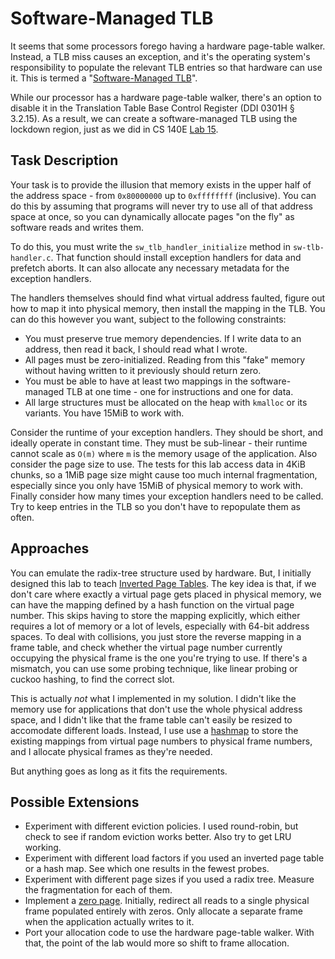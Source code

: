 # Software-Managed TLB

It seems that some processors forego having a hardware page-table walker.
Instead, a TLB miss causes an exception, and it's the operating system's
responsibility to populate the relevant TLB entries so that hardware can use it.
This is termed a "[Software-Managed TLB][1]".

While our processor has a hardware page-table walker, there's an option to
disable it in the Translation Table Base Control Register (DDI 0301H § 3.2.15).
As a result, we can create a software-managed TLB using the lockdown region,
just as we did in CS 140E [Lab 15][2].

## Task Description

Your task is to provide the illusion that memory exists in the upper half of the
address space - from `0x80000000` up to `0xffffffff` (inclusive). You can do
this by assuming that programs will never try to use all of that address space
at once, so you can dynamically allocate pages "on the fly" as software reads
and writes them.

To do this, you must write the `sw_tlb_handler_initialize` method in
`sw-tlb-handler.c`. That function should install exception handlers for data and
prefetch aborts. It can also allocate any necessary metadata for the exception
handlers.

The handlers themselves should find what virtual address faulted, figure out how
to map it into physical memory, then install the mapping in the TLB. You can do
this however you want, subject to the following constraints:
  * You must preserve true memory dependencies. If I write data to an address,
    then read it back, I should read what I wrote.
  * All pages must be zero-initialized. Reading from this "fake" memory without
    having written to it previously should return zero.
  * You must be able to have at least two mappings in the software-managed TLB
    at one time - one for instructions and one for data.
  * All large structures must be allocated on the heap with `kmalloc` or its
    variants. You have 15MiB to work with.

Consider the runtime of your exception handlers. They should be short, and
ideally operate in constant time. They must be sub-linear - their runtime cannot
scale as `O(m)` where `m` is the memory usage of the application. Also consider
the page size to use. The tests for this lab access data in 4KiB chunks, so a
1MiB page size might cause too much internal fragmentation, especially since you
only have 15MiB of physical memory to work with. Finally consider how many times
your exception handlers need to be called. Try to keep entries in the TLB so you
don't have to repopulate them as often.

## Approaches

You can emulate the radix-tree structure used by hardware. But, I initially
designed this lab to teach [Inverted Page Tables][3]. The key idea is that, if
we don't care where exactly a virtual page gets placed in physical memory, we
can have the mapping defined by a hash function on the virtual page number. This
skips having to store the mapping explicitly, which either requires a lot of
memory or a lot of levels, especially with 64-bit address spaces. To deal with
collisions, you just store the reverse mapping in a frame table, and check
whether the virtual page number currently occupying the physical frame is the
one you're trying to use. If there's a mismatch, you can use some probing
technique, like linear probing or cuckoo hashing, to find the correct slot.

This is actually *not* what I implemented in my solution. I didn't like the
memory use for applications that don't use the whole physical address space, and
I didn't like that the frame table can't easily be resized to accomodate
different loads. Instead, I use use a [hashmap][4] to store the existing
mappings from virtual page numbers to physical frame numbers, and I allocate
physical frames as they're needed.

But anything goes as long as it fits the requirements.

## Possible Extensions
* Experiment with different eviction policies. I used round-robin, but check to
  see if random eviction works better. Also try to get LRU working.
* Experiment with different load factors if you used an inverted page table or a
  hash map. See which one results in the fewest probes.
* Experiment with different page sizes if you used a radix tree. Measure the
  fragmentation for each of them.
* Implement a [zero page][5]. Initially, redirect all reads to a single physical
  frame populated entirely with zeros. Only allocate a separate frame when the
  application actually writes to it.
* Port your allocation code to use the hardware page-table walker. With that,
  the point of the lab would more so shift to frame allocation.

[1]:
    https://en.wikipedia.org/wiki/Translation_lookaside_buffer#TLB-miss_handling
    "Translation Lookaside Buffer - TLB-Miss Handling"
[2]:
    https://github.com/dddrrreee/cs140e-24win/tree/main/labs/15-pinned-vm
    "15: Pinned VM"
[3]:
    https://cs.stackexchange.com/questions/84764/difference-between-inverted-page-table-and-a-standard-one
    "Difference between inverted page table and a standard one?"
[4]:
    https://www.youtube.com/watch?v=kVgy1GSDHG8
    "Coding Interviews Be Like"
[5]:
    https://stackoverflow.com/a/35550384
    "Linux kernel: Role of zero page allocation at paging_init time"
